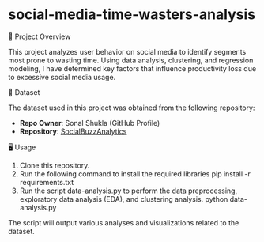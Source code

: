 # social-media-time-wasters-analysis

📌 Project Overview

This project analyzes user behavior on social media to identify segments most prone to wasting time. Using data analysis, clustering, and regression modeling, I have determined key factors that influence productivity loss due to excessive social media usage.

📂 Dataset

The dataset used in this project was obtained from the following repository:
- **Repo Owner**: Sonal Shukla (GitHub Profile)
- **Repository**: [SocialBuzzAnalytics](https://github.com/sonalshukla/socialbuzzanalytics)

🖥️ Usage
  1. Clone this repository.
  2. Run the following command to install the required libraries
    pip install -r requirements.txt
  3. Run the script data-analysis.py to perform the data preprocessing, exploratory data analysis (EDA), and clustering analysis.
    python data-analysis.py

The script will output various analyses and visualizations related to the dataset.
